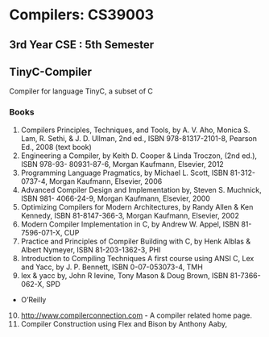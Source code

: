 
# Compilers: CS39003
## 3rd Year CSE : 5th Semester

## TinyC-Compiler
Compiler for language TinyC, a subset of C


### Books
1. Compilers Principles, Techniques, and Tools, by A. V. Aho, Monica S. Lam, R. Sethi, &
J. D. Ullman, 2nd ed., ISBN 978-81317-2101-8, Pearson Ed., 2008 (text book)
2. Engineering a Compiler, by Keith D. Cooper & Linda Troczon, (2nd ed.), ISBN 978-93-
80931-87-6, Morgan Kaufmann, Elsevier, 2012
3. Programming Language Pragmatics, by Michael L. Scott, ISBN 81-312-0737-4, Morgan
Kaufmann, Elsevier, 2006
4. Advanced Compiler Design and Implementation by, Steven S. Muchnick, ISBN 981-
4066-24-9, Morgan Kaufmann, Elsevier, 2000
5. Optimizing Compilers for Modern Architectures, by Randy Allen & Ken Kennedy, ISBN
81-8147-366-3, Morgan Kaufmann, Elsevier, 2002
6. Modern Compiler Implementation in C, by Andrew W. Appel, ISBN 81-7596-071-X,
CUP
7. Practice and Principles of Compiler Building with C, by Henk Alblas & Albert Nymeyer,
ISBN 81-203-1362-3, PHI
8. Introduction to Compiling Techniques A first course using ANSI C, Lex and Yacc, by
J. P. Bennett, ISBN 0-07-053073-4, TMH
9. lex & yacc by, John R levine, Tony Mason & Doug Brown, ISBN 81-7366-062-X, SPD
- O’Reilly
10. http://www.compilerconnection.com - A compiler related home page.
11. Compiler Construction using Flex and Bison by Anthony Aaby,
